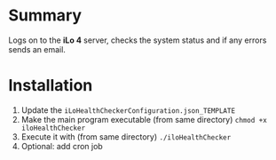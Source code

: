 # Summary
Logs on to the **iLo 4** server, checks the system status and if any errors sends an email.

# Installation
1. Update the `iLoHealthCheckerConfiguration.json_TEMPLATE`
2. Make the main program executable (from same directory) `chmod +x iloHealthChecker`
3. Execute it with (from same directory) `./iloHealthChecker`
4. Optional: add cron job
